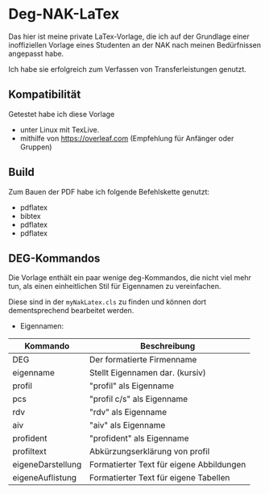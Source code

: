 # Deg-NAK-LaTex

Das hier ist meine private LaTex-Vorlage, die ich auf der Grundlage einer inoffiziellen Vorlage eines Studenten an der NAK nach meinen Bedürfnissen angepasst habe.

Ich habe sie erfolgreich zum Verfassen von Transferleistungen genutzt.

## Kompatibilität

Getestet habe ich diese Vorlage

- unter Linux mit TexLive.
- mithilfe von <https://overleaf.com> (Empfehlung für Anfänger oder Gruppen)

## Build

Zum Bauen der PDF habe ich folgende Befehlskette genutzt:

- pdflatex
- bibtex
- pdflatex
- pdflatex

## DEG-Kommandos

Die Vorlage enthält ein paar wenige deg-Kommandos, die nicht viel mehr tun, als einen einheitlichen Stil für Eigennamen zu vereinfachen.

Diese sind in der ``myNakLatex.cls`` zu finden und können dort dementsprechend bearbeitet werden.

- Eigennamen:

| Kommando          | Beschreibung                             |
| ----------------- | ---------------------------------------- |
| DEG               | Der formatierte Firmenname               |
| eigenname         | Stellt Eigennamen dar. (kursiv)          |
| profil            | "profil" als Eigenname                   |
| pcs               | "profil c/s" als Eigenname               |
| rdv               | "rdv" als Eigenname                      |
| aiv               | "aiv" als Eigenname                      |
| profident         | "profident" als Eigenname                |
| profiltext        | Abkürzungserklärung von profil           |
| eigeneDarstellung | Formatierter Text für eigene Abbildungen |
| eigeneAuflistung  | Formatierter Text für eigene Tabellen    |
